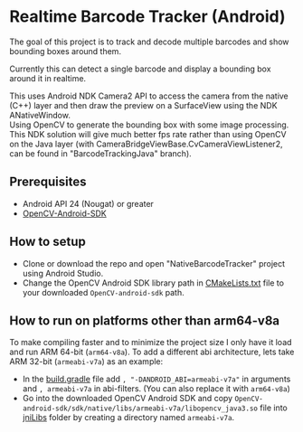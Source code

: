 # Realtime Barcode Tracker (Android)
The goal of this project is to track and decode multiple barcodes and show bounding boxes around them.

Currently this can detect a single barcode and display a bounding box around it in realtime.  

This uses Android NDK Camera2 API to access the camera from the native (C++) layer and then draw the preview on a SurfaceView using the NDK ANativeWindow.  
Using OpenCV to generate the bounding box with some image processing.  
This NDK solution will give much better fps rate rather than using OpenCV on the Java layer (with CameraBridgeViewBase.CvCameraViewListener2, can be found in "BarcodeTrackingJava" branch).

## Prerequisites

- Android API 24 (Nougat) or greater
- [OpenCV-Android-SDK](https://sourceforge.net/projects/opencvlibrary/files/opencv-android/)

## How to setup

- Clone or download the repo and open "NativeBarcodeTracker" project using Android Studio.
- Change the OpenCV Android SDK library path in [CMakeLists.txt](NativeBarcodeTracker/app/src/main/cpp/CMakeLists.txt#L4) file to your downloaded `OpenCV-android-sdk` path.

## How to run on platforms other than arm64-v8a

To make compiling faster and to minimize the project size I only have it load and run ARM 64-bit (`arm64-v8a`). To add a different abi architecture, lets take ARM 32-bit (`armeabi-v7a`) as an example:

- In the [build.gradle](NativeBarcodeTracker/app/build.gradle#L16#L19) file add `, "-DANDROID_ABI=armeabi-v7a"` in arguments and `, armeabi-v7a` in abi-filters. (You can also replace it with `arm64-v8a`)
- Go into the downloaded OpenCV Android SDK and copy `OpenCV-android-sdk/sdk/native/libs/armeabi-v7a/libopencv_java3.so` file into [jniLibs](NativeBarcodeTracker/app/src/main/jniLibs) folder by creating a directory named `armeabi-v7a`.
